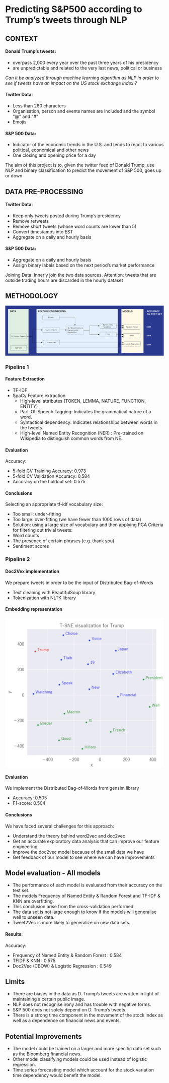 
# Predicting S&P500 according to Trump’s tweets through NLP

## CONTEXT
#### Donald Trump’s tweets:
- overpass 2,000 every year over the past three years of his presidency
- are unpredictable and related to the very last news, political or business

*Can it be analyzed through machine learning algorithm as NLP in order to see if tweets have an impact on the US stock exchange index ?*

#### Twitter Data:
- Less than 280 characters
- Organisation, person and events names are included and the symbol "@" and "#"
- Emojis

#### S&P 500 Data:
- Indicator of the economic trends in the U.S. and tends to react to various political, economical and other news
- One closing and opening price for a day

The aim of this project is to, given the twitter feed of Donald Trump, use NLP and binary classification to predict the movement of S&P 500, goes up or down


## DATA PRE-PROCESSING
#### Twitter Data:
- Keep only tweets posted during Trump’s presidency
- Remove retweets
- Remove short tweets (whose word counts are lower than 5)
- Convert timestamps into EST
- Aggregate on a daily and hourly basis

#### S&P 500 Data:
- Aggregate on a daily and hourly basis
- Assign binary labels based on the next period’s market performance

Joining Data: Innerly join the two data sources. Attention: tweets that are outside trading hours are discarded in the hourly dataset



## METHODOLOGY
![Screencast](img/Methodo.png)


### Pipeline 1
#### Feature Extraction
- TF-IDF
- SpaCy Feature extraction
    - High-level attributes (TOKEN, LEMMA, NATURE, FUNCTION, ENTITY)
    - Part-Of-Speech Tagging: Indicates the grammatical nature of a word.
    - Syntactical dependency: Indicates relationships between words in the tweets.
    - High-level Named Entity Recognition (NER) : Pre-trained on Wikipedia to distinguish common words from NE.

#### Evaluation
Accuracy: 
- 5-fold CV Training Accuracy: 0.973
- 5-fold CV Validation Accuracy: 0.584
- Accuracy on the holdout set: 0.575

#### Conclusions
Selecting an appropriate tf-idf vocabulary size:
- Too small: under-fitting
- Too large: over-fitting (we have fewer than 1000 rows of data)
- Solution: using a large size of vocabulary and then applying PCA
Criteria for filtering out trivial tweets:
- Word counts
- The presence of certain phrases (e.g. thank you)
- Sentiment scores

### Pipeline 2
#### Doc2Vex implementation
We prepare tweets in order to be the input of Distributed Bag-of-Words
- Text cleaning with BeautifulSoup library
- Tokenization with NLTK library

#### Embedding representation
![Screencast](img/embedding.png)

#### Evaluation
We implement the Distributed Bag-of-Words from gensim library
- Accuracy: 0.505
- F1-score: 0.504

#### Conclusions
We have faced several challenges for this approach:
- Understand the theory behind word2vec and doc2vec
- Get an accurate exploratory data analysis that can improve our feature engineering
- Improve the doc2vec model because of the small data we have
- Get feedback of our model to see where we can have improvements

## Model evaluation - All models
- The performance of each model is evaluated from their accuracy on the test set. 
- The models Frequency of Named Entity & Random Forest and TF-IDF & KNN are overfitting. 
- This conclusion arise from the cross-validation performed. 
- The data set is not large enough to know if the models will generalise well to unseen data.
- Tweet2Vec is more likely to generalize on new data sets.

#### Results:
Accuracy:
- Frequency of Named Entity & Random Forest : 0.584
- TFIDF & KNN : 0.575
- Doc2Vec (CBOW) & Logistic Regression : 0.549

## Limits
- There are biases in the data as D. Trump’s tweets are written in light of maintaining a certain public image. 
- NLP does not recognise irony and has trouble with negative forms.
- S&P 500 does not solely depend on D. Trump’s tweets. 
- There is a strong time component in the movement of the stock index as well as a dependence on financial news and events.

## Potential Improvements
- The model could be trained on a larger and more specific data set such as the Bloomberg financial news.
- Other model classifying models could be used instead of logistic regression. 
- Time series forecasting model which account for the stock variation time dependency would benefit the model.  

